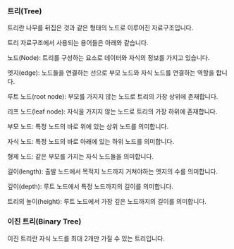 ### 트리(Tree)

트리란 나무를 뒤집은 것과 같은 형태의 노드로 이루어진 자료구조입니다. 

트리 자료구조에서 사용되는 용어들은 아래와 같습니다. 

노드(Node): 트리를 구성하는 요소로 데이터와 자식의 정보를 가지고 있습니다. 

엣지(edge): 노드들을 연결하는 선으로 부모 노드와 자식 노드를 연결하는 역할을 합니다.

루트 노드(root node): 부모를 가지지 않는 노드로 트리의 가장 상위에 존재합니다.

리프 노드(leaf node): 자식을 가지지 않는 노드로 트리의 가장 하위에 존재합니다.

부모 노드: 특정 노드의 바로 위에 있는 상위 노드를 의미합니다.

자식 노드: 특정 노드의 바로 아래에 있는 하위 노드를 의미합니다.

형제 노드: 같은 부모를 가지는 자식 노드들을 의미합니다.

길이(length): 출발 노드에서 목적지 노드까지 거쳐야하는 엣지의 수를 의미합니다.

깊이(depth): 루트 노드에서 특정 노드까지의 길이를 의미합니다.

트리의 높이(height): 루트 노드에서 가장 깊은 노드까지의 길이를 의미합니다.



### 이진 트리(Binary Tree)

이진 트리란 자식 노드를 최대 2개만 가질 수 있는 트리입니다.

